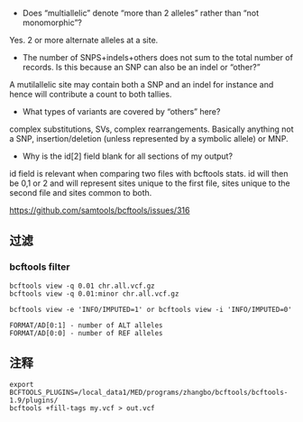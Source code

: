 + Does “multiallelic” denote “more than 2 alleles” rather than “not monomorphic”?

Yes. 2 or more alternate alleles at a site.

+ The number of SNPS+indels+others does not sum to the total number of records. Is this because an SNP can also be an indel or “other?”

A mutilallelic site may contain both a SNP and an indel for instance and hence will contribute a count to both tallies.
+ What types of variants are covered by “others” here?

complex substitutions, SVs, complex rearrangements. Basically anything not a SNP, insertion/deletion (unless represented by a symbolic allele) or MNP.
+ Why is the id[2] field blank for all sections of my output?

id field is relevant when comparing two files with bcftools stats. id will then be 0,1 or 2 and will represent sites unique to the first file, sites unique to the second file and sites common to both.

https://github.com/samtools/bcftools/issues/316

## 过滤
### bcftools filter
```
bcftools view -q 0.01 chr.all.vcf.gz 
bcftools view -q 0.01:minor chr.all.vcf.gz

```
```
bcftools view -e 'INFO/IMPUTED=1' or bcftools view -i 'INFO/IMPUTED=0'
```

```
FORMAT/AD[0:1] - number of ALT alleles
FORMAT/AD[0:0] - number of REF alleles
```
## 注释
```
export BCFTOOLS_PLUGINS=/local_data1/MED/programs/zhangbo/bcftools/bcftools-1.9/plugins/
bcftools +fill-tags my.vcf > out.vcf
```

